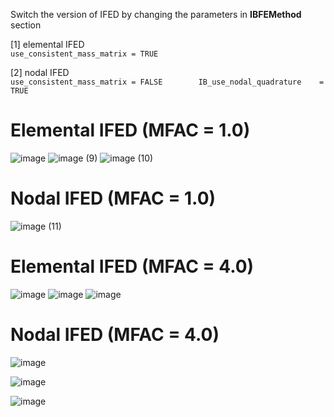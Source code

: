 Switch the version of IFED by changing the parameters in __IBFEMethod__ section  

[1] elemental IFED  
    ```use_consistent_mass_matrix = TRUE```   
    
[2] nodal IFED  
    ```
    use_consistent_mass_matrix = FALSE       
    IB_use_nodal_quadrature    = TRUE
    ```  

# Elemental IFED (MFAC = 1.0)
![image](https://github.com/user-attachments/assets/a669ead4-a3ad-431b-8c16-6c99d261d317)
![image (9)](https://github.com/user-attachments/assets/82911aaf-1666-4696-922b-28e2d9465b3a)
![image (10)](https://github.com/user-attachments/assets/4bb63ca3-3fc4-4fdd-b0d2-bff5c33b0591)


# Nodal IFED (MFAC = 1.0)
![image (11)](https://github.com/user-attachments/assets/96b66683-6258-44e7-a6a2-f2c5dc49c374)

# Elemental IFED (MFAC = 4.0)
![image](https://github.com/user-attachments/assets/2bb30131-774e-410d-af65-74bd4202ae89)
![image](https://github.com/user-attachments/assets/5d7e32a7-7111-47b6-808a-3ab965a41bf6)
![image](https://github.com/user-attachments/assets/13ddc590-0d68-46d2-afbe-e90bef2ee7b1)


# Nodal IFED (MFAC = 4.0)
![image](https://github.com/user-attachments/assets/f31a0ce5-8efe-4526-8d1b-74a3ba3af784)

![image](https://github.com/user-attachments/assets/9ca28f3f-940c-4b02-83fd-c93a85d08499)

![image](https://github.com/user-attachments/assets/0eb69544-ac78-4a89-b408-f04256fa237d)
